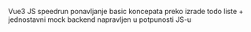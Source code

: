 Vue3 JS speedrun ponavljanje basic koncepata preko izrade todo liste + jednostavni mock backend napravljen u potpunosti JS-u
